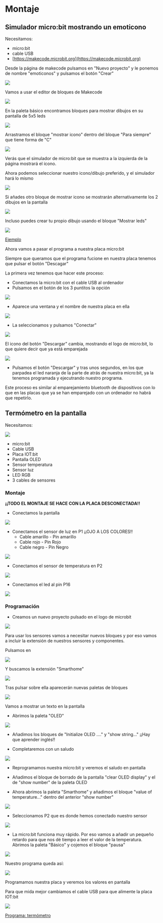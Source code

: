 # Montaje

## Simulador micro:bit mostrando un emoticono

Necesitamos:

* micro:bit
* cable USB
* [https://makecode.microbit.org](https://makecode.microbit.org)

Desde la página de makecode pulsamos en "Nuevo proyecto" y le ponemos de nombre "emoticonos" y pulsamos el botón "Crear"

![](./images/makecode-nuvoProyecto.png)

Vamos a usar el editor de bloques de Makecode   

![](./images/IDE-makecode_texto.png)

En la paleta básico encontramos bloques para mostrar dibujos en su pantalla de 5x5 leds

![](./images/makecode-paleta-basicos.png)

Arrastramos el bloque "mostrar icono" dentro del bloque "Para siempre" que tiene forma de "C"

![](./images/makecode-mostrar-icono.png)

Verás que el simulador de micro:bit que se muestra a la izquierda de la página mostrará el icono.

Ahora podemos seleccionar nuestro icono/dibujo preferido, y el simulador hará lo mismo

![](./images/makecode-mostrar-smilley.png)

Si añades otro bloque de mostrar icono se mostrarán alternativamente los 2 dibujos en la pantalla

![](./images/makecode-mostrar-2smilley.png)

Incluso puedes crear tu propio dibujo  usando el bloque "Mostrar leds"

![](./images/makecode-mostrar-tu_smilley.png)


[Ejemplo](https://makecode.microbit.org/_DemH1JcjEJae)


Ahora vamos a pasar el programa a nuestra placa micro:bit

Siempre que queramos que el programa fucione en nuestra placa tenemos que pulsar el botón "Descagar"

La primera vez tenemos que hacer este proceso:

* Conectamos la micro:bit con el cable USB al ordenador
* Pulsamos en el botón de los 3 puntitos la opción 

![](./images/makecode-conectar.png)

* Aparece una ventana y el nombre de nuestra placa en ella

![](./images/makecode-emparejar1.png)

* La seleccionamos y pulsamos "Conectar"

![](./images/makecode-emparejar2.png)

El icono del botón "Descargar" cambia, mostrando el logo de micro:bit, lo que quiere decir que ya está emparejada

![](./images/makecode-conectaddo.png)

* Pulsamos el botón "Descargar" y tras unos segundos, en los que parpadea el led naranja de la parte de atrás de nuestra micro:bit, ya la tenemos programada y ejecutrando nuestro programa.

Este proceso es similar al emparejamiento bluetooth de dispositivos con lo que en las placas que ya se han emparejado con un ordenador no habrá que repetirlo.


## Termómetro en la pantalla

Necesitamos:

![](./images/componentes.jpg)

* micro:bit
* Cable USB
* Placa IOT:bit
* Pantalla OLED
* Sensor temperatura
* Sensor luz
* LED RGB
* 3 cables de sensores


### Montaje

**¡¡TODO EL MONTAJE  SE HACE CON LA PLACA DESCONECTADA!!**

* Conectamos la pantalla 

![](./images/componentes_OLED.jpg)

* Conectamos el sensor de luz en P1 ¡¡OJO A LOS COLORES!!
    * Cable amarillo - Pin amarillo
    * Cable rojo - Pin Rojo
    * Cable negro - Pin Negro


![](./images/componentes_OLED_luz.jpg)

* Conectamos el sensor de temperatura en P2

![](./images/componentes_OLED_luz_temp.jpg)

* Conectamos el led al pin P16

![](./images/componentes_OLED_luz_temp_led.jpg)

### Programación

* Creamos un nuevo proyecto pulsado en el logo de microbit

![](./images/makecode-nuevo_proyecto.png)

Para usar los sensores vamos a necesitar nuevos bloques y por eso vamos a incluir la extensión de nuestros sensores y componentes.

Pulsamos en 

![](./images/temomtro_extensiones.png)

Y buscamos la extensión "Smarthome"

![](./images/termometro_extension_smarthome.png)

Tras pulsar sobre ella aparecerán nuevas paletas de bloques

![](./images/termometro_con_extensiones.png)

Vamos a mostrar un texto en la pantalla

* Abrimos la paleta "OLED"

![](./images/termometro_oled.png)

* Añadimos los bloques de "Initialize OLED ...." y "show string..." ¡¡Hay que aprender inglés!! 

* Completaremos con un saludo

![](./images/termometro_pantalla.png)

* Reprogramamos nuestra micro:bit y veremos el saludo en pantalla

* Añadimos el bloque de borrado de la pantalla "clear OLED display" y el de "show number" de la paleta OLED

* Ahora abrimos la paleta "Smarthome" y añadimos el bloque "value of temperature..." dentro del anterior "show number"

![](./images/termometro_sensor.png)

* Seleccionamos P2 que es donde hemos conectado nuestro sensor

![](./images/termometro_sensorP2.png)

* La micro:bit funciona muy rápido. Por eso vamos a añadir un pequeño retardo para que nos dé tiempo a leer el valor de la temperatura. Abrimos la paleta "Básico" y cojemos el bloque "pausa"

![](./images/termometo_tiempo.png)


Nuestro programa queda así:

![](./images/termometro_final.png)


Programamos nuestra placa y veremos los valores en pantalla

Para que mida mejor cambiamos el cable USB para que alimente la placa IOT:bit

![](./images/componentes_funcionamiento.jpg)

[Programa: termómetro](https://makecode.microbit.org/_aXR3UD7g4f17)


